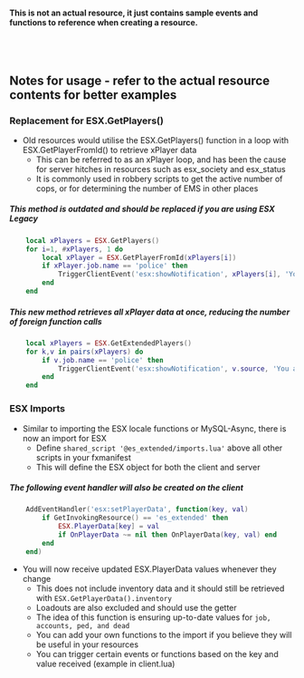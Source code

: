 #### This is not an actual resource, it just contains sample events and functions to reference when creating a resource.


<br><br>


## Notes for usage - refer to the actual resource contents for better examples

### Replacement for ESX.GetPlayers()
* Old resources would utilise the ESX.GetPlayers() function in a loop with ESX.GetPlayerFromId() to retrieve xPlayer data
  - This can be referred to as an xPlayer loop, and has been the cause for server hitches in resources such as esx_society and esx_status
  - It is commonly used in robbery scripts to get the active number of cops, or for determining the number of EMS in other places
##### This method is outdated and should be replaced if you are using ESX Legacy
```lua
	local xPlayers = ESX.GetPlayers()
	for i=1, #xPlayers, 1 do
		local xPlayer = ESX.GetPlayerFromId(xPlayers[i])
		if xPlayer.job.name == 'police' then
			TriggerClientEvent('esx:showNotification', xPlayers[i], 'You are a cop!')
		end
	end
```
##### This new method retrieves all xPlayer data at once, reducing the number of foreign function calls
```lua
	local xPlayers = ESX.GetExtendedPlayers()
 	for k,v in pairs(xPlayers) do
		if v.job.name == 'police' then
			TriggerClientEvent('esx:showNotification', v.source, 'You are a cop!')
		end
	end
```

### ESX Imports
* Similar to importing the ESX locale functions or MySQL-Async, there is now an import for ESX
  - Define `shared_script '@es_extended/imports.lua'` above all other scripts in your fxmanifest
  - This will define the ESX object for both the client and server
##### The following event handler will also be created on the client
```lua
	AddEventHandler('esx:setPlayerData', function(key, val)
		if GetInvokingResource() == 'es_extended' then
			ESX.PlayerData[key] = val
			if OnPlayerData ~= nil then OnPlayerData(key, val) end
		end
	end)
  ```
* You will now receive updated ESX.PlayerData values whenever they change
  - This does not include inventory data and it should still be retrieved with `ESX.GetPlayerData().inventory`
  - Loadouts are also excluded and should use the getter
  - The idea of this function is ensuring up-to-date values for `job, accounts, ped, and dead`
  - You can add your own functions to the import if you believe they will be useful in your resources
  - You can trigger certain events or functions based on the key and value received (example in client.lua)
